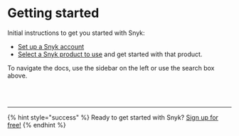 # Getting started

Initial instructions to get you started with Snyk:

* [Set up a Snyk account](https://snyk.gitbook.io/user-docs/getting-started/getting-started-snyk-products)
* [Select a Snyk product to use](https://snyk.gitbook.io/user-docs/getting-started/getting-started-snyk-products/select-snyk-product-tool) and get started with that product.

To navigate the docs, use the sidebar on the left or use the search box above.

 
<br><br><hr>

{% hint style="success" %}
Ready to get started with Snyk? [Sign up for free!](https://snyk.io/login?cta=sign-up&loc=footer&page=support_docs_page)
{% endhint %}